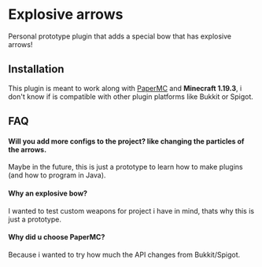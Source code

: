 
# Explosive arrows

Personal prototype plugin that adds a special bow that has explosive arrows!


## Installation

This plugin is meant to work along with [PaperMC](https://papermc.io/) and **Minecraft 1.19.3**, i don't know if is compatible with other plugin platforms like Bukkit or Spigot.

## FAQ

#### Will you add more configs to the project? like changing the particles of the arrows.

Maybe in the future, this is just a prototype to learn how to make plugins (and how to program in Java).

#### Why an explosive bow?

I wanted to test custom weapons for project i have in mind, thats why this is just a prototype.

#### Why did u choose PaperMC?

Because i wanted to try how much the API changes from Bukkit/Spigot.